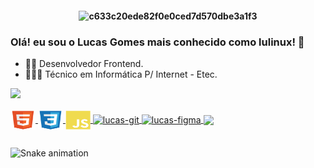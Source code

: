 <h4 align="center">
 
![c633c20ede82f0e0ced7d570dbe3a1f3](https://user-images.githubusercontent.com/70382532/138322189-2db8df52-9dcb-40a0-88a8-c365466bd33d.gif)

### Olá! eu sou o Lucas Gomes mais conhecido como lulinux! 👋

- 👨‍💻 Desenvolvedor Frontend. 
- 👨🏻‍🎓 Técnico em Informática P/ Internet - Etec. 
 
<div align="left">
  <a href="https://github.com/lulinux21">
  <img height="160em" src="https://github-readme-stats.vercel.app/api/top-langs/?username=lucasgomes2109&layout=compact&langs_count=7&theme=dracula"/>
</div>

<div style="display: inline_block"><br>
  <img align="center" alt="lucas-HTML" height="30" width="40" src="https://raw.githubusercontent.com/devicons/devicon/master/icons/html5/html5-original.svg">
  <img align="center" alt="lucas-CSS" height="30" width="40" src="https://raw.githubusercontent.com/devicons/devicon/master/icons/css3/css3-original.svg">
  <img align="center" alt="lucas-Js" height="30" width="40" src="https://raw.githubusercontent.com/devicons/devicon/master/icons/javascript/javascript-plain.svg">
  <img align="center" alt="lucas-git" height="30" width="40" src="https://cdn.jsdelivr.net/gh/devicons/devicon/icons/git/git-original.svg" />
  <img align="center" alt="lucas-figma" height="30" width="40" src="https://cdn.jsdelivr.net/gh/devicons/devicon/icons/figma/figma-original.svg" />
  <a href="https://www.linkedin.com/in/lucas-gomes2109/" target="_blank"><img align="center" src="https://img.shields.io/badge/-LinkedIn-%230077B5?style=for-the-badge&logo=linkedin&logoColor=white" target="_blank"></a>
</div>
  
  ##
  
   ![Snake animation](https://github.com/lulinux21/lulinux21/blob/output/github-contribution-grid-snake.svg)
